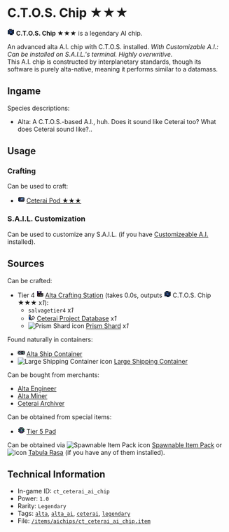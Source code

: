 # C.T.O.S. Chip ★★★

<img src="https://raw.githubusercontent.com/Ceterai/Enternia/main/items/aichips/ct_ceterai_ai_chip.png" alt="C.T.O.S. Chip ★★★ icon" loading="lazy" width="auto" height="16px"/> **C.T.O.S. Chip ★★★** is a legendary AI chip.

An advanced alta A.I. chip with C.T.O.S. installed. _With Customizable A.I.: Can be installed on S.A.I.L.'s terminal. Highly overwritive._  
This A.I. chip is constructed by interplanetary standards, though its software is purely alta-native, meaning it performs similar to a datamass.

## Ingame

Species descriptions:

- Alta: A C.T.O.S.-based A.I., huh. Does it sound like Ceterai too? What does Ceterai sound like?..

## Usage

### Crafting

Can be used to craft:

- <img src="https://raw.githubusercontent.com/Ceterai/Enternia/main/objects/alta/ceterai/pod/icon.png" alt="Ceterai Pod ★★★ icon" loading="lazy" width="auto" height="16px"/> [Ceterai Pod ★★★](https://ceterai.github.io/MyEnternia/Wiki/CeteraiPod)

### S.A.I.L. Customization

Can be used to customize any S.A.I.L. (if you have [Customizeable A.I.](https://steamcommunity.com/sharedfiles/filedetails/?id=947429656) installed).

## Sources

Can be crafted:

- Tier 4 ![ ](https://raw.githubusercontent.com/Ceterai/Enternia/main/objects/alta/crafting/crafting_station/icon4.png) [Alta Crafting Station](https://ceterai.github.io/MyEnternia/Wiki/AltaCraftingStation) (takes 0.0s, outputs <img src="https://raw.githubusercontent.com/Ceterai/Enternia/main/items/aichips/ct_ceterai_ai_chip.png" alt="C.T.O.S. Chip ★★★ icon" loading="lazy" width="auto" height="16px"/> C.T.O.S. Chip ★★★ x*1*):
  - `salvagetier4` x*1*
  - <img src="https://raw.githubusercontent.com/Ceterai/Enternia/main/codex/alta/datamass/plasma.png" alt="Ceterai Project Database icon" loading="lazy" width="auto" height="16px"/> [Ceterai Project Database](https://ceterai.github.io/MyEnternia/Wiki/CeteraiProjectDatabase) x*1*
  - <img src="https://starbounder.org/mediawiki/images/c/c0/Prism_Shard.png" alt="Prism Shard icon" loading="lazy" width="10px" height="10px"/> [Prism Shard](https://starbounder.org/Prism_Shard) x*1*

Found naturally in containers:

- <img src="https://raw.githubusercontent.com/Ceterai/Enternia/main/objects/alta/ship/container/icon.png" alt="Alta Ship Container icon" loading="lazy" width="auto" height="16px"/> [Alta Ship Container](https://ceterai.github.io/MyEnternia/Wiki/AltaShipContainer)
- <img src="https://starbounder.org/mediawiki/images/e/e4/Large_Shipping_Container.png" alt="Large Shipping Container icon" loading="lazy" width="30px" height="12px"/> [Large Shipping Container](https://starbounder.org/Large_Shipping_Container)

Can be bought from merchants:

- [Alta Engineer](https://ceterai.github.io/MyEnternia/Wiki/AltaEngineer)
- [Alta Miner](https://ceterai.github.io/MyEnternia/Wiki/AltaMiner)
- [Ceterai Archiver](https://ceterai.github.io/MyEnternia/Wiki/CeteraiArchiver)

Can be obtained from special items:

- <img src="https://raw.githubusercontent.com/Ceterai/Enternia/main/items/active/alta/loot/tier5.png" alt="Tier 5 Pad icon" loading="lazy" width="auto" height="16px"/> [Tier 5 Pad](https://ceterai.github.io/MyEnternia/Wiki/Tier5Pad)

Can be obtained via <img src="https://raw.githubusercontent.com/Silverfeelin/Starbound-SpawnableItemPack/master/interface/sip/iconSmall.png" alt="Spawnable Item Pack icon" width="18" height="14"/> [Spawnable Item Pack](https://steamcommunity.com/sharedfiles/filedetails/?id=733665104) or <img src="https://steamuserimages-a.akamaihd.net/ugc/263843960696222713/3EC9A7C005541F7D577EBCB8C5736B4EFC9973D6/" alt="icon" width="8" height="12"/> [Tabula Rasa](https://community.playstarbound.com/resources/the-tabula-rasa.3222/) (if you have any of them installed).

## Technical Information

- In-game ID: `ct_ceterai_ai_chip`
- Power: `1.0`
- Rarity: `Legendary`
- Tags: [`alta`](https://ceterai.github.io/MyEnternia/Wiki/Tags/Alta), [`alta_ai`](https://ceterai.github.io/MyEnternia/Wiki/Tags/AltaAI), [`ceterai`](https://ceterai.github.io/MyEnternia/Wiki/Tags/Ceterai), [`legendary`](https://ceterai.github.io/MyEnternia/Wiki/Tags/Legendary)
- File: [`/items/aichips/ct_ceterai_ai_chip.item`](https://github.com/Ceterai/Enternia/blob/main/items/aichips/ct_ceterai_ai_chip.item)
